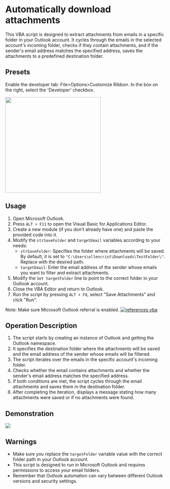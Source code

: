 # Automatically download attachments

This VBA script is designed to extract attachments from emails in a specific folder in your Outlook account. It cycles through the emails in the selected account's incoming folder, checks if they contain attachments, and if the sender's email address matches the specified address, saves the attachments to a predefined destination folder.

## Presets
Enable the developer tab: File>Options>Customize Ribbon. In the box on the right, select the 'Developer' checkbox.

<a href="https://uploaddeimagens.com.br/images/004/570/473/full/Captura_de_tela_2023-08-08_180151.png?1691528548"><img src="https://uploaddeimagens.com.br/images/004/570/473/full/Captura_de_tela_2023-08-08_180151.png?1691528548" height="300px"></a>

## Usage
1. Open Microsoft Outlook.
2. Press `ALT + F11` to open the Visual Basic for Applications Editor.
3. Create a new module (if you don't already have one) and paste the provided code into it.
4. Modify the `strSaveFolder` and `targetEmail` variables according to your needs:
    - `strSaveFolder`: Specifies the folder where attachments will be saved. By default, it is set to `"C:\Users\ellencrist\Downloads\TestFolder\"`. Replace with the desired path.
    - `targetEmail`: Enter the email address of the sender whose emails you want to filter and extract attachments.
5. Modify the `Set targetFolder` line to point to the correct folder in your Outlook account.
6. Close the VBA Editor and return to Outlook.
7. Run the script by pressing `ALT + F8`, select "Save Attachments" and click "Run".

Note: Make sure Microsoft Outlook referral is enabled.
<a href="https://uploaddeimagens.com.br/images/004/570/415/full/Captura_de_tela_2023-08-08_173356.png?1691527142"><img src="https://uploaddeimagens.com.br/images/004/570/415/full/Captura_de_tela_2023-08-08_173356.png?1691527142" alt="references vba" border="0"> </a>


## Operation Description

1. The script starts by creating an instance of Outlook and getting the Outlook namespace.
2. It specifies the destination folder where the attachments will be saved and the email address of the sender whose emails will be filtered.
3. The script iterates over the emails in the specific account's incoming folder.
4. Checks whether the email contains attachments and whether the sender's email address matches the specified address.
5. If both conditions are met, the script cycles through the email attachments and saves them in the destination folder.
6. After completing the iteration, displays a message stating how many attachments were saved or if no attachments were found.

## Demonstration
<img src="https://s11.gifyu.com/images/ScZqu.gif">

## Warnings

- Make sure you replace the `targetFolder` variable value with the correct folder path in your Outlook account.
- This script is designed to run in Microsoft Outlook and requires permissions to access your email folders.
- Remember that Outlook automation can vary between different Outlook versions and security settings.
